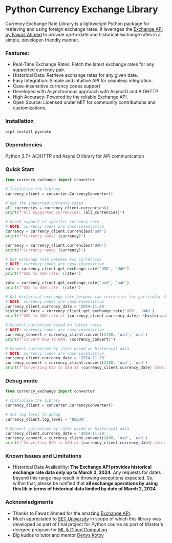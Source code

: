 # Python Currency Exchange Library

Currency Exchange Rate Library is a lightweight Python package for retrieving and using foreign exchange rates. 
It leverages the [Exchange API by Fawaz Ahmed](https://github.com/fawazahmed0/exchange-api) to provide up-to-date and historical exchange rates in a simple, 
developer-friendly manner.

### Features:
* Real-Time Exchange Rates: Fetch the latest exchange rates for any supported currency pair.
* Historical Data: Retrieve exchange rates for any given date.
* Easy Integration: Simple and intuitive API for seamless integration.
* Case-insensitive currency codes support
* Developed with Asynchronous approach with AsyncIO and AIOHTTP
* High Accuracy: Powered by the reliable Exchange API.
* Open Source: Licensed under MIT for community contributions and customizations.

### Installation

```bash
pip3 install pyxrate
```

### Dependencies
Python 3.7+
AIOHTTP and AsyncIO library for API communication

### Quick Start

```python
from currency_exchange import converter

# Initialize the library
currency_client = converter.CurrencyConverter()

# Get the supported currency rates
all_currencies = currency_client.currencies()
print(f"All supported currencies: {all_currencies}")

# Check support of specific currency rate
# NOTE: currency codes are case-insensitive
currency = currency_client.currencies('uah')
print(f"Currency name: {currency}")

currency = currency_client.currencies('UAH')  
print(f"Currency name: {currency}")

# Get exchange rate between two currencies
# NOTE: currency codes are case-insensitive
rate = currency_client.get_exchange_rate('USD', 'UAH')
print(f"USD to UAH rate: {rate}")

rate = currency_client.get_exchange_rate('usd', 'uah')
print(f"USD to UAH rate: {rate}")

# Get historical exchange rate between two currencies for particular date
# NOTE: currency codes are case-insensitive
currency_client.currency_date = '2024-11-20'
historical_rate = currency_client.get_exchange_rate('USD', 'UAH')
print(f"USD to UAH rate at {currency_client.currency_date}: {historical_rate}")

# Convert currencies based on latest rates
# NOTE: currency codes are case-insensitive
currency_convert = currency_client.convert(2400, 'usd', 'uah')
print(f"Convert USD to UAH: {currency_convert}")

# Convert currencies by rates based on historical data
# NOTE: currency codes are case-insensitive
currency_client.currency_date = '2024-11-20'
currency_convert = currency_client.convert(2400, 'usd', 'uah')
print(f"Converting USD to UAH at {currency_client.currency_date} date: {currency_convert}")
```

### Debug mode

```python
from currency_exchange import converter

# Initialize the library
currency_client = converter.CurrencyConverter()

# Set log level to debug
currency_client.log_level = "DEBUG"

# Convert currencies by rates based on historical data
currency_client.currency_date = '2024-11-20'
currency_convert = currency_client.convert(2400, 'usd', 'uah')
print(f"Converting USD to UAH at {currency_client.currency_date} date: {currency_convert}")
```

### Known Issues and Limitations

* Historical Data Availability: **The Exchange API provides historical exchange rate data only up to March 2, 2024**. 
Any requests for dates beyond this range may result in throwing exceptions expected. So, within that, please be 
notified that **all exchange operations by using this lib in terms of historical data limited by date of March 2, 2024**

### Acknowledgments
* Thanks to Fawaz Ahmed for the amazing [Exchange API](https://github.com/fawazahmed0/exchange-api).
* Much appreciated to [SET University](https://www.setuniversity.edu.ua/en/) in scope of which this library was 
developed as part of final project for Python course as part of Master's deegree program for [ML & Cloud Computing](https://www.setuniversity.edu.ua/en/education/computer-science-machine-learning-cloud-computing/)
* Big kudos to tutor and mentor [Denys Kotov](https://www.linkedin.com/in/deniskkotov/)
